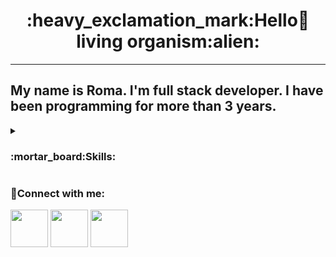 <center><h1>:heavy_exclamation_mark:Hello👋 living organism:alien:</h1></center>

---

<h2>
My name is Roma. I'm full stack developer. I have been programming for more than 3 years.
</h2>

<details><summary><h3>:mortar_board:Skills:</h3></summary>

- Strong knowledge of 
  - :white_medium_small_square: **HTML5**<img src="https://cdn1.iconfinder.com/data/icons/logotypes/32/badge-html-5-256.png" width="15px"> :white_medium_small_square:
                                **CSS3**<img src="https://cdn1.iconfinder.com/data/icons/logotypes/32/badge-css-3-128.png" width="15px"> :white_medium_small_square:                                     **JS**<img src="https://icon-library.com/images/javascript-icon-png/javascript-icon-png-23.jpg" width="15px"> :white_medium_small_square:     and                         **jQuery**<img src="https://cdn3.iconfinder.com/data/icons/popular-services-brands/512/jquery-128.png" width="15px">
                                
  - :white_medium_small_square: **Bootstrap<img src="https://brandslogos.com/wp-content/uploads/images/bootstrap-logo.png" width="15px"> :white_medium_small_square: SASS/SCSS<img src="https://logos-download.com/wp-content/uploads/2016/09/Sass_logo-700x524.png" width="15px">
 :white_medium_small_square: Gulp :white_medium_small_square: SVG**
  - *Working with* :white_medium_small_square: **Git**
  - *Development with* :white_medium_small_square: **VueJS**
  - ***Responsive and cross-browser** :white_medium_small_square: development*
  - *Strong knowledge in* :white_medium_small_square:**PHP**
  - *Work with* :white_medium_small_square: **SQL :white_medium_small_square: MySQL database :white_medium_small_square: PDO**
  - :white_medium_small_square: **Composer :white_medium_small_square: Docker :white_medium_small_square: Unit Testing**
  - :white_medium_small_square: **WordPress** :white_medium_small_square: *engine and* :white_medium_small_square: **Laravel** :white_medium_small_square: *framework*

</details>


**<h3>:link:Connect with me:</h3>**

   [<img src="https://cdn-icons.flaticon.com/png/512/4494/premium/4494737.png?token=exp=1649179543~hmac=94ef2bc29b8a87ffb9366186eed7ec6a" width="60px">](https://discord.com/users/last "DISCORD [last#2328] ")
     [<img src="https://cdn-icons.flaticon.com/png/512/3670/premium/3670127.png?token=exp=1649179594~hmac=202e23f9609392855780fd47455155b6" width="60px">](https://twitter.com/iork0200 "TWITTER  [@iork0200] ")
     [<img src="https://cdn-icons-png.flaticon.com/512/552/552486.png" width="60px">](https://mail.google.com/mail/u/0/?fs=1&tf=cm&source=mailto&to=rokimaun1@gmail.com "GMAIL [rokimaun1@gmail.com] ")
   


